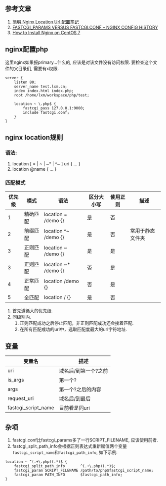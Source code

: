 ## 参考文章

1. [简明 Nginx Location Url 配置笔记](https://www.jianshu.com/p/e154c2ef002f)
2. [FASTCGI_PARAMS VERSUS FASTCGI.CONF – NGINX CONFIG HISTORY](https://blog.martinfjordvald.com/2013/04/nginx-config-history-fastcgi_params-versus-fastcgi-conf/)
3. [How to Install Nginx on CentOS 7](https://www.tecmint.com/install-nginx-on-centos-7/)


## nginx配置php

这里nginx如果报primary...什么的, 应该是对该文件没有访问权限. 要检查这个文件的父目录们, 需要有x权限.

```nginx
server {
    listen 80;
    server_name test.lxm.cn;
    index index.html index.php;
    root /home/lxm/workspace/php/test;

    location ~ \.php$ {
        fastcgi_pass 127.0.0.1:9000;
        include fastcgi.conf;
    }
}
```


## nginx location规则

### 语法:
1. location [ = | ~ | ~\* | ^\~ ] uri { ... }
2. location @name { ... }

### 匹配模式

|优先级|模式|语法|区分大小写|使用正则|描述|
|-|-|-|-|-|-|
|1|精确匹配|location = /demo {} |是|否||
|2|前缀匹配|location ^~ /demo {}|是|否|常用于静态文件夹|
|3|正则匹配|location ~ /demo {} |是|是||
|3|正则匹配|location ~* /demo {}|否|是||
|4|正常匹配|location /demo {}   |否|是||
|5|全匹配|location / {}|是|否||

1. 首先遵循大的优先级.
2. 同级别内.
    1. 正则匹配成功之后停止匹配，非正则匹配成功还会接着匹配.
    2. 在所有匹配成功的url中，选取匹配度最大的url字符地址.

## 变量

|变量名|描述|
|-|-|
|uri|域名后/到第一个?之前|
|is_args|第一个?|
|args|第一个?之后的内容|
|request_uri|域名后/到最后|
|fastcgi_script_name|目前看是同uri|


## 杂项

1. fastcgi.conf比fastcgi_params多了一行SCRIPT_FILENAME, 应该使用前者.
2. fastcgi_split_path_info会根据正则表达式重新赋值两个变量`fastcgi_script_name`和`fastcgi_path_info`, 如下示例: 
```nginx
location ~ ^(.+\.php)(.*)$ {
    fastcgi_split_path_info       ^(.+\.php)(.*)$;
    fastcgi_param SCRIPT_FILENAME /path/to/php$fastcgi_script_name;
    fastcgi_param PATH_INFO       $fastcgi_path_info;
}
```
